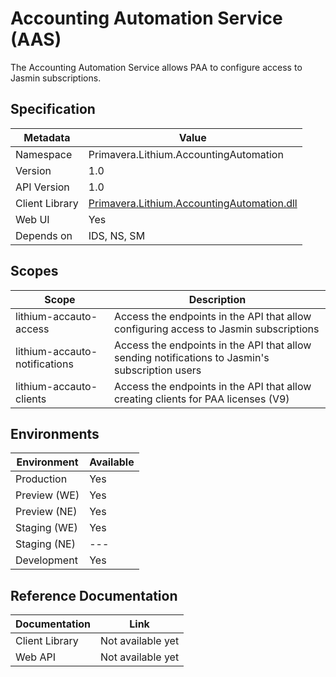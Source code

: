 # Accounting Automation Service (AAS)

The Accounting Automation Service allows PAA to configure access to Jasmin subscriptions.

## Specification

| Metadata | Value |
| - | - |
| Namespace | Primavera.Lithium.AccountingAutomation |
| Version | 1.0 |
| API Version | 1.0 |
| Client Library | [Primavera.Lithium.AccountingAutomation.dll](http://nuget.primaverabss.com:82/feeds/public-lithium-general/Primavera.Lithium.AccountingAutomation/) |
| Web UI | Yes |
| Depends on | IDS, NS, SM

## Scopes

| Scope | Description |
| - | - |
| lithium-accauto-access | Access the endpoints in the API that allow configuring access to Jasmin subscriptions |
| lithium-accauto-notifications | Access the endpoints in the API that allow sending notifications to Jasmin's subscription users |
| lithium-accauto-clients | Access the endpoints in the API that allow creating clients for PAA licenses (V9) |

## Environments

| Environment | Available |
| - | - |
| Production | Yes |
| Preview (WE) | Yes |
| Preview (NE) | Yes |
| Staging (WE) | Yes |
| Staging (NE) | --- |
| Development | Yes |

## Reference Documentation

| Documentation | Link |
| - | - |
| Client Library | Not available yet |
| Web API | Not available yet |
